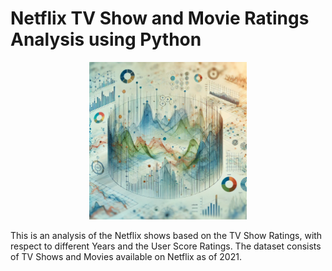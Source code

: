 # Netflix TV Show and Movie Ratings Analysis using Python

<p align="center">
<img src="images/img4.png" width=50% height=50%>
</p>


This is an analysis of the Netflix shows based on the TV Show Ratings, with respect to different Years and the User Score Ratings. The dataset consists of TV Shows and Movies available on Netflix as of 2021. 
